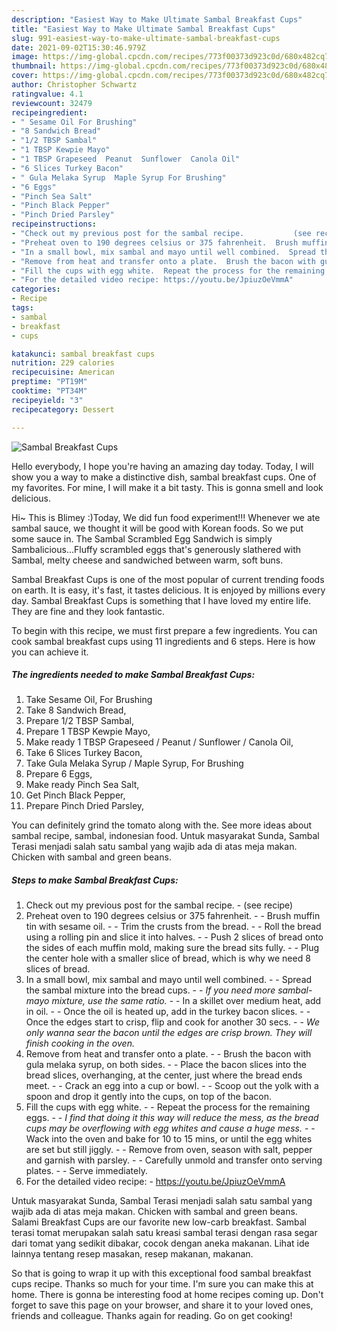 ```yaml
---
description: "Easiest Way to Make Ultimate Sambal Breakfast Cups"
title: "Easiest Way to Make Ultimate Sambal Breakfast Cups"
slug: 991-easiest-way-to-make-ultimate-sambal-breakfast-cups
date: 2021-09-02T15:30:46.979Z
image: https://img-global.cpcdn.com/recipes/773f00373d923c0d/680x482cq70/sambal-breakfast-cups-recipe-main-photo.jpg
thumbnail: https://img-global.cpcdn.com/recipes/773f00373d923c0d/680x482cq70/sambal-breakfast-cups-recipe-main-photo.jpg
cover: https://img-global.cpcdn.com/recipes/773f00373d923c0d/680x482cq70/sambal-breakfast-cups-recipe-main-photo.jpg
author: Christopher Schwartz
ratingvalue: 4.1
reviewcount: 32479
recipeingredient:
- " Sesame Oil For Brushing"
- "8 Sandwich Bread"
- "1/2 TBSP Sambal"
- "1 TBSP Kewpie Mayo"
- "1 TBSP Grapeseed  Peanut  Sunflower  Canola Oil"
- "6 Slices Turkey Bacon"
- " Gula Melaka Syrup  Maple Syrup For Brushing"
- "6 Eggs"
- "Pinch Sea Salt"
- "Pinch Black Pepper"
- "Pinch Dried Parsley"
recipeinstructions:
- "Check out my previous post for the sambal recipe.           (see recipe)"
- "Preheat oven to 190 degrees celsius or 375 fahrenheit.  Brush muffin tin with sesame oil.  Trim the crusts from the bread.  Roll the bread using a rolling pin and slice it into halves.  Push 2 slices of bread onto the sides of each muffin mold, making sure the bread sits fully.  Plug the center hole with a smaller slice of bread, which is why we need 8 slices of bread."
- "In a small bowl, mix sambal and mayo until well combined.  Spread the sambal mixture into the bread cups.  *If you need more sambal-mayo mixture, use the same ratio.*  In a skillet over medium heat, add in oil.  Once the oil is heated up, add in the turkey bacon slices.  Once the edges start to crisp, flip and cook for another 30 secs.  *We only wanna sear the bacon until the edges are crisp brown. They will finish cooking in the oven.*"
- "Remove from heat and transfer onto a plate.  Brush the bacon with gula melaka syrup, on both sides.  Place the bacon slices into the bread slices, overhanging, at the center, just where the bread ends meet.  Crack an egg into a cup or bowl.  Scoop out the yolk with a spoon and drop it gently into the cups, on top of the bacon."
- "Fill the cups with egg white.  Repeat the process for the remaining eggs.  *I find that doing it this way will reduce the mess, as the bread cups may be overflowing with egg whites and cause a huge mess.*  Wack into the oven and bake for 10 to 15 mins, or until the egg whites are set but still jiggly.  Remove from oven, season with salt, pepper and garnish with parsley.  Carefully unmold and transfer onto serving plates.  Serve immediately."
- "For the detailed video recipe: https://youtu.be/JpiuzOeVmmA"
categories:
- Recipe
tags:
- sambal
- breakfast
- cups

katakunci: sambal breakfast cups 
nutrition: 229 calories
recipecuisine: American
preptime: "PT19M"
cooktime: "PT34M"
recipeyield: "3"
recipecategory: Dessert

---
```



![Sambal Breakfast Cups](https://img-global.cpcdn.com/recipes/773f00373d923c0d/680x482cq70/sambal-breakfast-cups-recipe-main-photo.jpg)

Hello everybody, I hope you're having an amazing day today. Today, I will show you a way to make a distinctive dish, sambal breakfast cups. One of my favorites. For mine, I will make it a bit tasty. This is gonna smell and look delicious.

Hi~ This is Blimey :)Today, We did fun food experiment!!! Whenever we ate sambal sauce, we thought it will be good with Korean foods. So we put some sauce in. The Sambal Scrambled Egg Sandwich is simply Sambalicious…Fluffy scrambled eggs that&#39;s generously slathered with Sambal, melty cheese and sandwiched between warm, soft buns.

Sambal Breakfast Cups is one of the most popular of current trending foods on earth. It is easy, it's fast, it tastes delicious. It is enjoyed by millions every day. Sambal Breakfast Cups is something that I have loved my entire life. They are fine and they look fantastic.


To begin with this recipe, we must first prepare a few ingredients. You can cook sambal breakfast cups using 11 ingredients and 6 steps. Here is how you can achieve it.

<!--inarticleads1-->

##### The ingredients needed to make Sambal Breakfast Cups:

1. Take  Sesame Oil, For Brushing
1. Take 8 Sandwich Bread,
1. Prepare 1/2 TBSP Sambal,
1. Prepare 1 TBSP Kewpie Mayo,
1. Make ready 1 TBSP Grapeseed / Peanut / Sunflower / Canola Oil,
1. Take 6 Slices Turkey Bacon,
1. Take  Gula Melaka Syrup / Maple Syrup, For Brushing
1. Prepare 6 Eggs,
1. Make ready Pinch Sea Salt,
1. Get Pinch Black Pepper,
1. Prepare Pinch Dried Parsley,


You can definitely grind the tomato along with the. See more ideas about sambal recipe, sambal, indonesian food. Untuk masyarakat Sunda, Sambal Terasi menjadi salah satu sambal yang wajib ada di atas meja makan. Chicken with sambal and green beans. 

<!--inarticleads2-->

##### Steps to make Sambal Breakfast Cups:

1. Check out my previous post for the sambal recipe. -           (see recipe)
1. Preheat oven to 190 degrees celsius or 375 fahrenheit. -  - Brush muffin tin with sesame oil. -  - Trim the crusts from the bread. -  - Roll the bread using a rolling pin and slice it into halves. -  - Push 2 slices of bread onto the sides of each muffin mold, making sure the bread sits fully. -  - Plug the center hole with a smaller slice of bread, which is why we need 8 slices of bread.
1. In a small bowl, mix sambal and mayo until well combined. -  - Spread the sambal mixture into the bread cups. -  - *If you need more sambal-mayo mixture, use the same ratio.* -  - In a skillet over medium heat, add in oil. -  - Once the oil is heated up, add in the turkey bacon slices. -  - Once the edges start to crisp, flip and cook for another 30 secs. -  - *We only wanna sear the bacon until the edges are crisp brown. They will finish cooking in the oven.*
1. Remove from heat and transfer onto a plate. -  - Brush the bacon with gula melaka syrup, on both sides. -  - Place the bacon slices into the bread slices, overhanging, at the center, just where the bread ends meet. -  - Crack an egg into a cup or bowl. -  - Scoop out the yolk with a spoon and drop it gently into the cups, on top of the bacon.
1. Fill the cups with egg white. -  - Repeat the process for the remaining eggs. -  - *I find that doing it this way will reduce the mess, as the bread cups may be overflowing with egg whites and cause a huge mess.* -  - Wack into the oven and bake for 10 to 15 mins, or until the egg whites are set but still jiggly. -  - Remove from oven, season with salt, pepper and garnish with parsley. -  - Carefully unmold and transfer onto serving plates. -  - Serve immediately.
1. For the detailed video recipe: - https://youtu.be/JpiuzOeVmmA


Untuk masyarakat Sunda, Sambal Terasi menjadi salah satu sambal yang wajib ada di atas meja makan. Chicken with sambal and green beans. Salami Breakfast Cups are our favorite new low-carb breakfast. Sambal terasi tomat merupakan salah satu kreasi sambal terasi dengan rasa segar dari tomat yang sedikit dibakar, cocok dengan aneka makanan. Lihat ide lainnya tentang resep masakan, resep makanan, makanan. 

So that is going to wrap it up with this exceptional food sambal breakfast cups recipe. Thanks so much for your time. I'm sure you can make this at home. There is gonna be interesting food at home recipes coming up. Don't forget to save this page on your browser, and share it to your loved ones, friends and colleague. Thanks again for reading. Go on get cooking!

